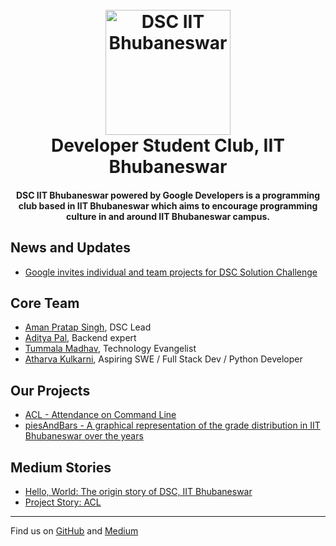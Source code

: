 
<h1 align="center">
  <br>
  <a href="https://dsciitbbs.github.io"><img src="https://user-images.githubusercontent.com/19551774/55946516-7c1bdb80-5c6a-11e9-86ca-b4b700b119c8.jpeg" alt="DSC IIT Bhubaneswar" width="200"></a>
  <br>
  Developer Student Club, IIT Bhubaneswar
  <br>
</h1>

<h4 align="center">DSC IIT Bhubaneswar powered by Google Developers is a programming club based in IIT Bhubaneswar which aims to encourage programming culture in and around IIT Bhubaneswar campus.
</h4>

<h2>News and Updates</h2>

- [Google invites individual and team projects for DSC Solution Challenge](https://events.withgoogle.com/dsc-solution-challenge/)

<h2>Core Team</h2>

- [Aman Pratap Singh](https://github.com/apsknight), DSC Lead
- [Aditya Pal](https://github.com/PalAditya), Backend expert
- [Tummala Madhav](https://github.com/MadhavChoudhary), Technology Evangelist
- [Atharva Kulkarni](https://github.com/IronVenom), Aspiring SWE / Full Stack Dev / Python Developer


<h2>Our Projects</h2>

- [ACL - Attendance on Command Line](https://dsciitbbs.github.io/acl)
- [piesAndBars - A graphical representation of the grade distribution in IIT Bhubaneswar over the years](https://dsciitbbs.github.io/piesAndBars/)

<h2>Medium Stories </h2>

- [Hello, World: The origin story of DSC, IIT Bhubaneswar](https://medium.com/dsc-iit-bhubaneswar/hello-world-the-origin-story-of-dsc-iit-bhubaneswar-ca4753757d3f)
- [Project Story: ACL](https://link.medium.com/yYzt7mpaOV)

---
Find us on [GitHub](https://github.com/dsciitbbs) and [Medium](https://medium.com/dsc-iit-bhubaneswar)
